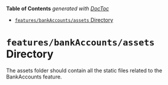 <!-- START doctoc generated TOC please keep comment here to allow auto update -->
<!-- DON'T EDIT THIS SECTION, INSTEAD RE-RUN doctoc TO UPDATE -->

**Table of Contents** _generated with [DocToc](https://github.com/thlorenz/doctoc)_

- [`features/bankAccounts/assets` Directory](#featuresbankaccountsassets-directory)

<!-- END doctoc generated TOC please keep comment here to allow auto update -->

# `features/bankAccounts/assets` Directory

The assets folder should contain all the static files related to the BankAccounts feature.

